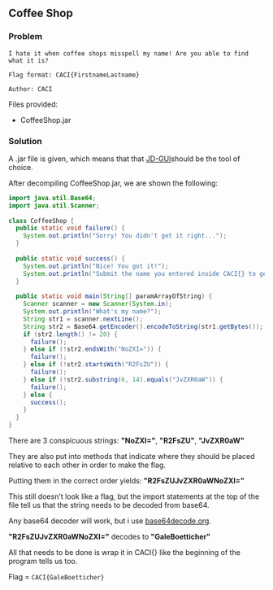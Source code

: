 ## Coffee Shop 


### Problem
```
I hate it when coffee shops misspell my name! Are you able to find what it is?

Flag format: CACI{FirstnameLastname}

Author: CACI
```
Files provided:
- CoffeeShop.jar
### Solution

A .jar file is given, which means that that [JD-GUI](http://java-decompiler.github.io/)should be the tool of choice. 

After decompiling CoffeeShop.jar, we are shown the following:
```java
import java.util.Base64;  
import java.util.Scanner;  
  
class CoffeeShop {  
  public static void failure() {  
    System.out.println("Sorry! You didn't get it right...");  
  }  
    
  public static void success() {  
    System.out.println("Nice! You got it!");  
    System.out.println("Submit the name you entered inside CACI{} to get points!");  
  }  
    
  public static void main(String[] paramArrayOfString) {  
    Scanner scanner = new Scanner(System.in);  
    System.out.println("What's my name?");  
    String str1 = scanner.nextLine();  
    String str2 = Base64.getEncoder().encodeToString(str1.getBytes());  
    if (str2.length() != 20) {  
      failure();  
    } else if (!str2.endsWith("NoZXI=")) {  
      failure();  
    } else if (!str2.startsWith("R2FsZU")) {  
      failure();  
    } else if (!str2.substring(6, 14).equals("JvZXR0aW")) {  
      failure();  
    } else {  
      success();  
    }   
  }  
}
```

There are 3 conspicuous strings: **"NoZXI="**, **"R2FsZU"**, **"JvZXR0aW"**

They are also put into methods that indicate where they should be placed relative to each other in order to make the flag.

Putting them in the correct order yields: **"R2FsZUJvZXR0aWNoZXI="**

This still doesn't look like a flag, but the import statements at the top of the file tell us that the string needs to be decoded from base64.

Any base64 decoder will work, but i use [base64decode.org](https://www.base64decode.org/).

**"R2FsZUJvZXR0aWNoZXI="** decodes to **"GaleBoetticher"**

All that needs to be done is wrap it in CACI{} like the beginning of the program tells us too.

Flag = `CACI{GaleBoetticher}`